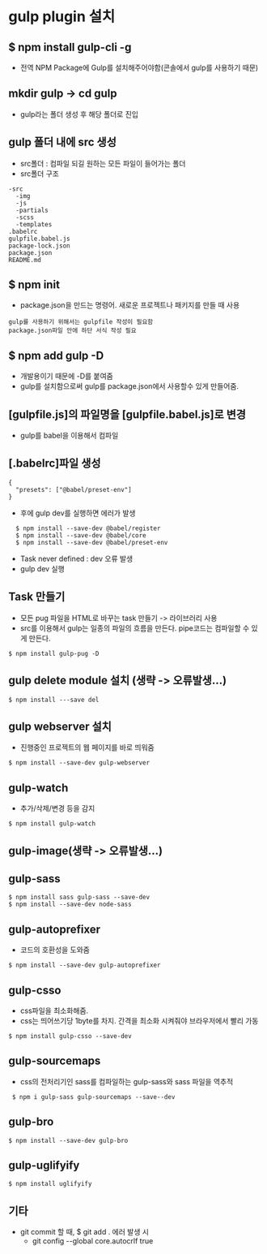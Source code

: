 # gulp plugin 설치

## $ npm install gulp-cli -g
* 전역 NPM Package에 Gulp를 설치해주어야함(콘솔에서 gulp를 사용하기 때문)

## mkdir gulp -> cd gulp
* gulp라는 폴더 생성 후 해당 폴더로 진입

## gulp 폴더 내에 src 생성
* src폴더 : 컴파일 되길 원하는 모든 파일이 들어가는 폴더
* src폴더 구조
~~~
-src
  -img
  -js
  -partials
  -scss
  -templates
.babelrc
gulpfile.babel.js
package-lock.json
package.json
README.md
~~~

## $ npm init
* package.json을 만드는 명령어. 새로운 프로젝트나 패키지를 만들 때 사용
~~~
gulp를 사용하기 위해서는 gulpfile 작성이 필요함
package.json파일 안에 하단 서식 작성 필요
~~~

## $ npm add gulp -D
* 개발용이기 때문에 -D를 붙여줌
* gulp를 설치함으로써 gulp를 package.json에서 사용할수 있게 만들어줌.

## [gulpfile.js]의 파일명을 [gulpfile.babel.js]로 변경
* gulp를 babel을 이용해서 컴파일

## [.babelrc]파일 생성
~~~
{
  "presets": ["@babel/preset-env"]
}
~~~

* 후에 gulp dev를 실행하면 에러가 발생
~~~
  $ npm install --save-dev @babel/register
  $ npm install --save-dev @babel/core
  $ npm install --save-dev @babel/preset-env
~~~
* Task never defined : dev 오류 발생
* gulp dev 실행


## Task 만들기
* 모든 pug 파일을 HTML로 바꾸는 task 만들기 -> 라이브러리 사용
* src를 이용해서 gulp는 일종의 파일의 흐름을 만든다. pipe코드는 컴파일할 수 있게 만든다.
~~~
$ npm install gulp-pug -D
~~~

## gulp delete module 설치 (생략 -> 오류발생...)
~~~
$ npm install ---save del
~~~

## gulp webserver 설치
* 진행중인 프로젝트의 웹 페이지를 바로 띄워줌
~~~
$ npm install --save-dev gulp-webserver
~~~

## gulp-watch
* 추가/삭제/변경 등을 감지
~~~
$ npm install gulp-watch
~~~

## gulp-image(생략 -> 오류발생...)

## gulp-sass
~~~
$ npm install sass gulp-sass --save-dev
$ npm install --save-dev node-sass
~~~

## gulp-autoprefixer
* 코드의 호환성을 도와줌
~~~
$ npm install --save-dev gulp-autoprefixer
~~~

## gulp-csso
* css파일을 최소화해줌.
* css는 띄어쓰기당 1byte를 차지. 간격을 최소화 시켜줘야 브라우저에서 빨리 가동
~~~
$ npm install gulp-csso --save-dev
~~~

## gulp-sourcemaps
* css의 전처리기인 sass를 컴파일하는 gulp-sass와 sass 파일을 역추적
~~~
 $ npm i gulp-sass gulp-sourcemaps --save--dev
~~~

## gulp-bro
~~~
$ npm install --save-dev gulp-bro
~~~

## gulp-uglifyify
~~~
$ npm install uglifyify
~~~


## 기타
* git commit 할 때, $ git add . 에러 발생 시
  * git config --global core.autocrlf true
